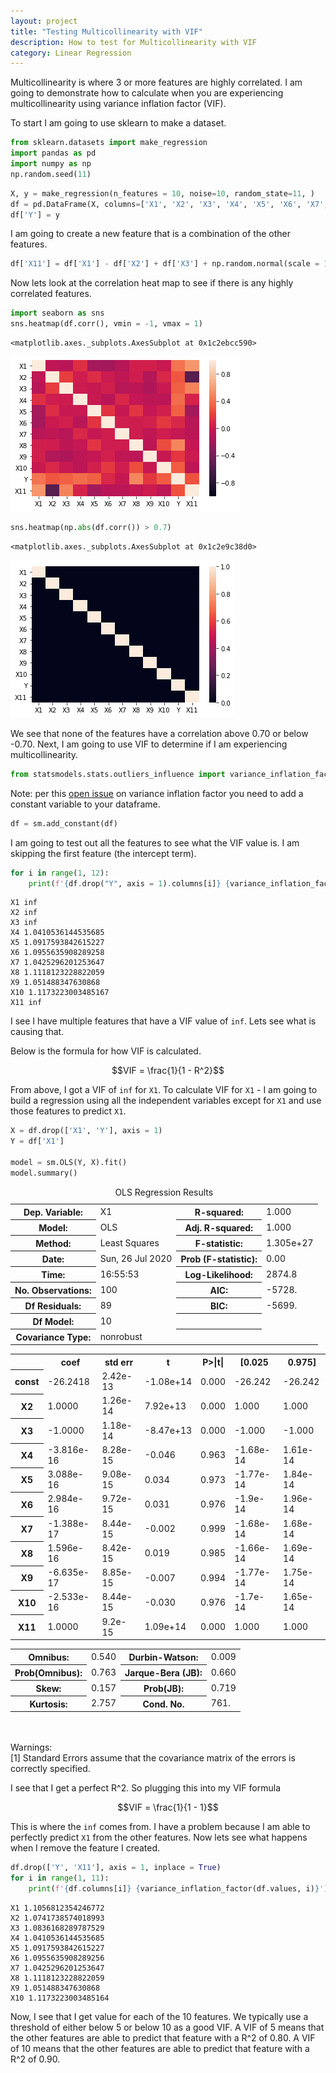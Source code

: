 ```yaml
---
layout: project
title: "Testing Multicollinearity with VIF"
description: How to test for Multicollinearity with VIF
category: Linear Regression
---
```


Multicollinearity is where 3 or more features are highly correlated.  I am going to demonstrate how to calculate when you are experiencing multicollinearity using variance inflation factor (VIF).

To start I am going to use sklearn to make a dataset. 


```python
from sklearn.datasets import make_regression
import pandas as pd
import numpy as np
np.random.seed(11)
```


```python
X, y = make_regression(n_features = 10, noise=10, random_state=11, )
df = pd.DataFrame(X, columns=['X1', 'X2', 'X3', 'X4', 'X5', 'X6', 'X7', 'X8', 'X9', 'X10'])
df['Y'] = y
```

I am going to create a new feature that is a combination of the other features. 


```python
df['X11'] = df['X1'] - df['X2'] + df['X3'] + np.random.normal(scale = 15)
```

Now lets look at the correlation heat map to see if there is any highly correlated features. 


```python
import seaborn as sns 
sns.heatmap(df.corr(), vmin = -1, vmax = 1)
```




    <matplotlib.axes._subplots.AxesSubplot at 0x1c2ebcc590>




![png](https://raw.githubusercontent.com/sik-flow/sik-flow.github.io/master/_projects/images/VIF_files/VIF_6_1.png)



```python
sns.heatmap(np.abs(df.corr()) > 0.7)
```




    <matplotlib.axes._subplots.AxesSubplot at 0x1c2e9c38d0>




![png](https://raw.githubusercontent.com/sik-flow/sik-flow.github.io/master/_projects/images/VIF_files/VIF_7_1.png)


We see that none of the features have a correlation above 0.70 or below -0.70.  Next, I am going to use VIF to determine if I am experiencing multicollinearity. 


```python
from statsmodels.stats.outliers_influence import variance_inflation_factor
```

Note: per this [open issue](https://github.com/statsmodels/statsmodels/issues/2376) on variance inflation factor you need to add a constant variable to your dataframe.   


```python
df = sm.add_constant(df)
```

I am going to test out all the features to see what the VIF value is.  I am skipping the first feature (the intercept term). 


```python
for i in range(1, 12):
    print(f'{df.drop("Y", axis = 1).columns[i]} {variance_inflation_factor(df.drop("Y", axis = 1).values, i)}')
```

    X1 inf
    X2 inf
    X3 inf
    X4 1.0410536144535685
    X5 1.0917593842615227
    X6 1.0955635908289258
    X7 1.0425296201253647
    X8 1.1118123228822059
    X9 1.051488347630868
    X10 1.1173223003485167
    X11 inf


I see I have multiple features that have a VIF value of `inf`.  Lets see what is causing that. 

Below is the formula for how VIF is calculated. 

$$VIF = \frac{1}{1 - R^2}$$ 

From above, I got a VIF of `inf` for `X1`.  To calculate VIF for `X1` - I am going to build a regression using all the independent variables except for `X1` and use those features to predict `X1`. 


```python
X = df.drop(['X1', 'Y'], axis = 1)
Y = df['X1']

model = sm.OLS(Y, X).fit()
model.summary()
```




<table class="simpletable">
<caption>OLS Regression Results</caption>
<tr>
  <th>Dep. Variable:</th>           <td>X1</td>        <th>  R-squared:         </th> <td>   1.000</td> 
</tr>
<tr>
  <th>Model:</th>                   <td>OLS</td>       <th>  Adj. R-squared:    </th> <td>   1.000</td> 
</tr>
<tr>
  <th>Method:</th>             <td>Least Squares</td>  <th>  F-statistic:       </th> <td>1.305e+27</td>
</tr>
<tr>
  <th>Date:</th>             <td>Sun, 26 Jul 2020</td> <th>  Prob (F-statistic):</th>  <td>  0.00</td>  
</tr>
<tr>
  <th>Time:</th>                 <td>16:55:53</td>     <th>  Log-Likelihood:    </th> <td>  2874.8</td> 
</tr>
<tr>
  <th>No. Observations:</th>      <td>   100</td>      <th>  AIC:               </th> <td>  -5728.</td> 
</tr>
<tr>
  <th>Df Residuals:</th>          <td>    89</td>      <th>  BIC:               </th> <td>  -5699.</td> 
</tr>
<tr>
  <th>Df Model:</th>              <td>    10</td>      <th>                     </th>     <td> </td>    
</tr>
<tr>
  <th>Covariance Type:</th>      <td>nonrobust</td>    <th>                     </th>     <td> </td>    
</tr>
</table>
<table class="simpletable">
<tr>
    <td></td>       <th>coef</th>     <th>std err</th>      <th>t</th>      <th>P>|t|</th>  <th>[0.025</th>    <th>0.975]</th>  
</tr>
<tr>
  <th>const</th> <td>  -26.2418</td> <td> 2.42e-13</td> <td>-1.08e+14</td> <td> 0.000</td> <td>  -26.242</td> <td>  -26.242</td>
</tr>
<tr>
  <th>X2</th>    <td>    1.0000</td> <td> 1.26e-14</td> <td> 7.92e+13</td> <td> 0.000</td> <td>    1.000</td> <td>    1.000</td>
</tr>
<tr>
  <th>X3</th>    <td>   -1.0000</td> <td> 1.18e-14</td> <td>-8.47e+13</td> <td> 0.000</td> <td>   -1.000</td> <td>   -1.000</td>
</tr>
<tr>
  <th>X4</th>    <td>-3.816e-16</td> <td> 8.28e-15</td> <td>   -0.046</td> <td> 0.963</td> <td>-1.68e-14</td> <td> 1.61e-14</td>
</tr>
<tr>
  <th>X5</th>    <td> 3.088e-16</td> <td> 9.08e-15</td> <td>    0.034</td> <td> 0.973</td> <td>-1.77e-14</td> <td> 1.84e-14</td>
</tr>
<tr>
  <th>X6</th>    <td> 2.984e-16</td> <td> 9.72e-15</td> <td>    0.031</td> <td> 0.976</td> <td> -1.9e-14</td> <td> 1.96e-14</td>
</tr>
<tr>
  <th>X7</th>    <td>-1.388e-17</td> <td> 8.44e-15</td> <td>   -0.002</td> <td> 0.999</td> <td>-1.68e-14</td> <td> 1.68e-14</td>
</tr>
<tr>
  <th>X8</th>    <td> 1.596e-16</td> <td> 8.42e-15</td> <td>    0.019</td> <td> 0.985</td> <td>-1.66e-14</td> <td> 1.69e-14</td>
</tr>
<tr>
  <th>X9</th>    <td>-6.635e-17</td> <td> 8.85e-15</td> <td>   -0.007</td> <td> 0.994</td> <td>-1.77e-14</td> <td> 1.75e-14</td>
</tr>
<tr>
  <th>X10</th>   <td>-2.533e-16</td> <td> 8.44e-15</td> <td>   -0.030</td> <td> 0.976</td> <td> -1.7e-14</td> <td> 1.65e-14</td>
</tr>
<tr>
  <th>X11</th>   <td>    1.0000</td> <td>  9.2e-15</td> <td> 1.09e+14</td> <td> 0.000</td> <td>    1.000</td> <td>    1.000</td>
</tr>
</table>
<table class="simpletable">
<tr>
  <th>Omnibus:</th>       <td> 0.540</td> <th>  Durbin-Watson:     </th> <td>   0.009</td>
</tr>
<tr>
  <th>Prob(Omnibus):</th> <td> 0.763</td> <th>  Jarque-Bera (JB):  </th> <td>   0.660</td>
</tr>
<tr>
  <th>Skew:</th>          <td> 0.157</td> <th>  Prob(JB):          </th> <td>   0.719</td>
</tr>
<tr>
  <th>Kurtosis:</th>      <td> 2.757</td> <th>  Cond. No.          </th> <td>    761.</td>
</tr>
</table><br/><br/>Warnings:<br/>[1] Standard Errors assume that the covariance matrix of the errors is correctly specified.



I see that I get a perfect R^2.  So plugging this into my VIF formula 

$$VIF = \frac{1}{1 - 1}$$ 

This is where the `inf` comes from.  I have a problem because I am able to perfectly predict `X1` from the other features.  Now lets see what happens when I remove the feature I created. 


```python
df.drop(['Y', 'X11'], axis = 1, inplace = True)
for i in range(1, 11):
    print(f'{df.columns[i]} {variance_inflation_factor(df.values, i)}')
```

    X1 1.1056812354246772
    X2 1.0741738574018993
    X3 1.0836168289787529
    X4 1.0410536144535685
    X5 1.0917593842615227
    X6 1.0955635908289256
    X7 1.0425296201253647
    X8 1.1118123228822059
    X9 1.051488347630868
    X10 1.1173223003485164


Now, I see that I get value for each of the 10 features.  We typically use a threshold of either below 5 or below 10 as a good VIF.  A VIF of 5 means that the other features are able to predict that feature with a R^2 of 0.80.  A VIF of 10 means that the other features are able to predict that feature with a R^2 of 0.90.  
